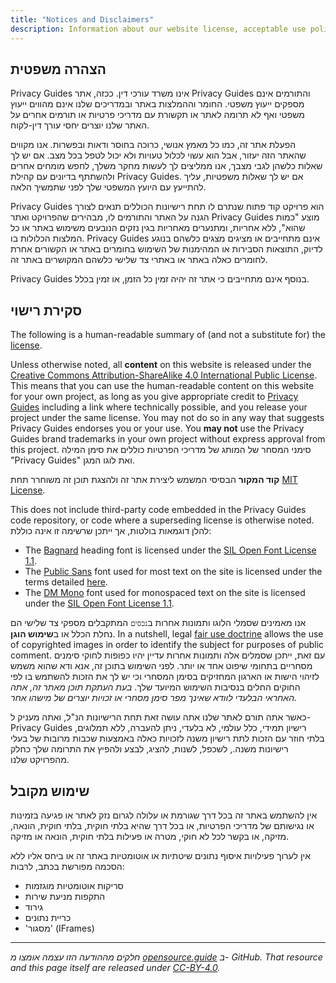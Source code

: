 ```yaml
---
title: "Notices and Disclaimers"
description: Information about our website license, acceptable use policy, and other important details.
---
```


## הצהרה משפטית

Privacy Guides אינו משרד עורכי דין. ככזה, אתר Privacy Guides והתורמים אינם מספקים ייעוץ משפטי. החומר וההמלצות באתר ובמדריכים שלנו אינם מהווים ייעוץ משפטי ואף לא תרומה לאתר או תקשורת עם מדריכי פרטיות או תורמים אחרים על האתר שלנו יוצרים יחסי עורך דין-לקוח.

הפעלת אתר זה, כמו כל מאמץ אנושי, כרוכה בחוסר ודאות ובפשרות. אנו מקווים שהאתר הזה יעזור, אבל הוא עשוי לכלול טעויות ולא יכול לטפל בכל מצב. אם יש לך שאלות כלשהן לגבי מצבך, אנו ממליצים לך לעשות מחקר משלך, לחפש מומחים אחרים ולהשתתף בדיונים עם קהילת Privacy Guides. אם יש לך שאלות משפטיות, עליך להתייעץ עם היועץ המשפטי שלך לפני שתמשיך הלאה.

Privacy Guides הוא פרויקט קוד פתוח שנתרם לו תחת רישיונות הכוללים תנאים לצורך הגנה על האתר והתורמים לו, מבהירים שהפרויקט ואתר Privacy Guides מוצע "כמות שהוא", ללא אחריות, ומתנערים מאחריות בגין נזקים הנובעים משימוש באתר או כל המלצות הכלולות בו. Privacy Guides אינם מתחייבים או מציגים מצגים כלשהם בנוגע לדיוק, התוצאות הסבירות או המהימנות של השימוש בחומרים באתר או הקשורים אחרת לחומרים כאלה באתר או באתרי צד שלישי כלשהם המקושרים באתר זה.

Privacy Guides בנוסף אינם מתחייבים כי אתר זה יהיה זמין כל הזמן, או זמין בכלל.

## סקירת רישוי

<div class="admonition danger" markdown>

The following is a human-readable summary of (and not a substitute for) the [license](https://github.com/privacyguides/privacyguides.org/blob/main/README.md#license).

</div>

Unless otherwise noted, all **content** on this website is released under the [Creative Commons Attribution-ShareAlike 4.0 International Public License](https://github.com/privacyguides/privacyguides.org/tree/main/LICENSE). This means that you can use the human-readable content on this website for your own project, as long as you give appropriate credit to [Privacy Guides](https://www.privacyguides.org) including a link where technically possible, and you release your project under the same license. You may not do so in any way that suggests Privacy Guides endorses you or your use. You **may not** use the Privacy Guides brand trademarks in your own project without express approval from this project. סימני המסחר של המותג של מדריכי הפרטיות כוללים את סימן המילה "Privacy Guides" ואת לוגו המגן.

**קוד המקור** הבסיסי המשמש ליצירת אתר זה ולהצגת תוכן זה משוחרר תחת [MIT License](https://github.com/privacyguides/privacyguides.org/tree/main/LICENSE-CODE).

This does not include third-party code embedded in the Privacy Guides code repository, or code where a superseding license is otherwise noted. להלן דוגמאות בולטות, אך ייתכן שרשימה זו אינה כוללת:

* The [Bagnard](https://github.com/privacyguides/brand/tree/67166ed8b641d8ac1837d0b75329e02ed4056704/fonts/Bagnard) heading font is licensed under the [SIL Open Font License 1.1](https://github.com/privacyguides/brand/blob/67166ed8b641d8ac1837d0b75329e02ed4056704/fonts/Bagnard/LICENSE.txt).
* The [Public Sans](https://github.com/privacyguides/brand/tree/67166ed8b641d8ac1837d0b75329e02ed4056704/fonts/Public%20Sans) font used for most text on the site is licensed under the terms detailed [here](https://github.com/privacyguides/brand/blob/67166ed8b641d8ac1837d0b75329e02ed4056704/fonts/Public%20Sans/LICENSE.txt).
* The [DM Mono](https://github.com/privacyguides/brand/tree/67166ed8b641d8ac1837d0b75329e02ed4056704/fonts/DM%20Mono) font used for monospaced text on the site is licensed under the [SIL Open Font License 1.1](https://github.com/privacyguides/brand/blob/67166ed8b641d8ac1837d0b75329e02ed4056704/fonts/DM%20Mono/LICENSE.txt).

אנו מאמינים שסמלי הלוגו ותמונות אחרות ב`נכסים` המתקבלים מספקי צד שלישי הם נחלת הכלל או ב**שימוש הוגן**. In a nutshell, legal [fair use doctrine](https://copyright.gov/fair-use/more-info.html) allows the use of copyrighted images in order to identify the subject for purposes of public comment. עם זאת, ייתכן שסמלים אלה ותמונות אחרות עדיין יהיו כפופות לחוקי סימנים מסחריים בתחומי שיפוט אחד או יותר. לפני השימוש בתוכן זה, אנא ודא שהוא משמש לזיהוי הישות או הארגון המחזיקים בסימן המסחרי וכי יש לך את הזכות להשתמש בו לפי החוקים החלים בנסיבות השימוש המיועד שלך. *בעת העתקת תוכן מאתר זה, אתה האחראי הבלעדי לוודא שאינך מפר סימן מסחרי או זכויות יוצרים של מישהו אחר.*

כאשר אתה תורם לאתר שלנו אתה עושה זאת תחת הרישיונות הנ"ל, ואתה מעניק ל-Privacy Guides רישיון תמידי, כלל עולמי, לא בלעדי, ניתן להעברה, ללא תמלוגים, בלתי חוזר עם הזכות לתת רישיון משנה לזכויות כאלה באמצעות שכבות מרובות של בעלי רישיונות משנה., לשכפל, לשנות, להציג, לבצע ולהפיץ את התרומה שלך כחלק מהפרויקט שלנו.

## שימוש מקובל

אין להשתמש באתר זה בכל דרך שגורמת או עלולה לגרום נזק לאתר או פגיעה בזמינות או נגישותם של מדריכי הפרטיות, או בכל דרך שהיא בלתי חוקית, בלתי חוקית, הונאה, מזיקה, או בקשר לכל לא חוקי, מטרה או פעילות בלתי חוקית, הונאה או מזיקה.

אין לערוך פעילויות איסוף נתונים שיטתיות או אוטומטיות באתר זה או ביחס אליו ללא הסכמה מפורשת בכתב, לרבות:

* סריקות אוטומטיות מוגזמות
* התקפות מניעת שירות
* גירוד
* כריית נתונים
* 'מסגור' (IFrames)

---

*חלקים מההודעה הזו עצמה אומצו מ [opensource.guide](https://github.com/github/opensource.guide/blob/master/notices.md) ב- GitHub. That resource and this page itself are released under [CC-BY-4.0](https://creativecommons.org/licenses/by-sa/4.0).*
